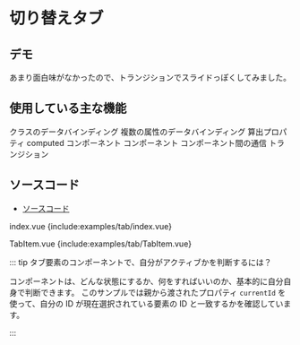 # 切り替えタブ

## デモ

<client-only>
<demo-block>
  <examples-tab-index/>
</demo-block>
</client-only>

あまり面白味がなかったので、トランジションでスライドっぽくしてみました。

## 使用している主な機能

<page-info page="62">クラスのデータバインディング</page-info>
<page-info page="64">複数の属性のデータバインディング</page-info>
<page-info page="120">算出プロパティ computed</page-info>
<page-info page="146">コンポーネント</page-info>
<page-info page="153">コンポーネント コンポーネント間の通信</page-info>
<page-info page="194">トランジション</page-info>

## ソースコード

- [ソースコード](https://github.com/mio3io/cr-vue/tree/master/docs/.vuepress/components/examples/tab)

<code-caption>index.vue</code-caption>
{include:examples/tab/index.vue}

<code-caption>TabItem.vue</code-caption>
{include:examples/tab/TabItem.vue}

::: tip タブ要素のコンポーネントで、自分がアクティブかを判断するには？

コンポーネントは、どんな状態にするか、何をすればいいのか、基本的に自分自身で判断できます。
このサンプルでは親から渡されたプロパティ `currentId` を使って、自分の ID が現在選択されている要素の ID と一致するかを確認しています。

:::
